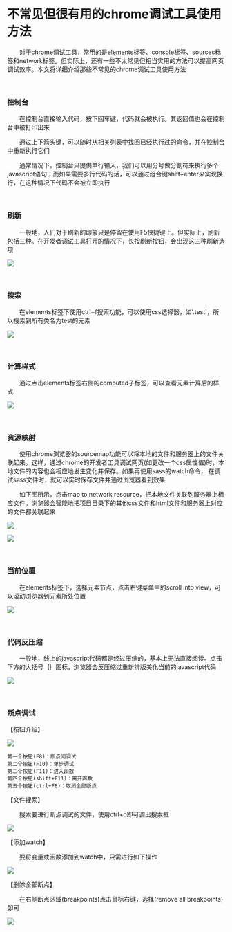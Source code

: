# 不常见但很有用的chrome调试工具使用方法

&emsp;&emsp;对于chrome调试工具，常用的是elements标签、console标签、sources标签和network标签。但实际上，还有一些不太常见但相当实用的方法可以提高网页调试效率。本文将详细介绍那些不常见的chrome调试工具使用方法

 

&nbsp;

### 控制台

&emsp;&emsp;在控制台直接输入代码，按下回车键，代码就会被执行。其返回值也会在控制台中被打印出来

&emsp;&emsp;通过上下箭头键，可以随时从相关列表中找回已经执行过的命令，并在控制台中重新执行它们

&emsp;&emsp;通常情况下，控制台只提供单行输入，我们可以用分号做分割符来执行多个javascript语句；而如果需要多行代码的话，可以通过组合键shift+enter来实现换行，在这种情况下代码不会被立即执行

 

&nbsp;

### 刷新

&emsp;&emsp;一般地，人们对于刷新的印象只是停留在使用F5快捷键上。但实际上，刷新包括三种。在开发者调试工具打开的情况下，长按刷新按钮，会出现这三种刷新选项

![](https://pic.xiaohuochai.site/blog/chromeMethod1.png)

 

&nbsp;

### 搜索

&emsp;&emsp;在elements标签下使用ctrl+f搜索功能，可以使用css选择器，如'.test'，所以搜索到所有类名为test的元素

![](https://pic.xiaohuochai.site/blog/chromeMethod2.png)

 

&nbsp;

### 计算样式

&emsp;&emsp;通过点击elements标签右侧的computed子标签，可以查看元素计算后的样式

![](https://pic.xiaohuochai.site/blog/chromeMethod3.png)

 

&nbsp;

### 资源映射

&emsp;&emsp;使用chrome浏览器的sourcemap功能可以将本地的文件和服务器上的文件关联起来。这样，通过chrome的开发者工具调试网页(如更改一个css属性值)时，本地文件的内容也会相应地发生变化并保存。如果再使用sass的watch命令， 在调试sass文件时，就可以实时保存文件并通过浏览器看到效果

&emsp;&emsp;如下图所示，点击map to network resource，把本地文件关联到服务器上相应文件。浏览器会智能地把项目目录下的其他css文件和html文件和服务器上对应的文件都关联起来

![](https://pic.xiaohuochai.site/blog/chromeMethod4.png)

![](https://pic.xiaohuochai.site/blog/chromeMethod5.gif)

 

&nbsp;

### 当前位置

&emsp;&emsp;在elements标签下，选择元素节点，点击右键菜单中的scroll into view，可以滚动浏览器到元素所处位置

![](https://pic.xiaohuochai.site/blog/chromeMethod6.png)

 

&nbsp;

### 代码反压缩

&emsp;&emsp;一般地，线上的javascript代码都是经过压缩的，基本上无法直接阅读。点击下方的大括号｛｝图标，浏览器会反压缩过重新排版美化当前的javascript代码

![](https://pic.xiaohuochai.site/blog/chromeMethod7.gif)

 

&nbsp;

### 断点调试

【按钮介绍】

![](https://pic.xiaohuochai.site/blog/chromeMethod8.png)
```
第一个按钮(F8)：断点间调试
第二个按钮(F10)：单步调试
第三个按钮(F11)：进入函数
第四个按钮(shift+F11)：离开函数
第五个按钮(ctrl+F8)：取消全部断点
```
【文件搜索】

&emsp;&emsp;搜索要进行断点调试的文件，使用ctrl+o即可调出搜索框

![](https://pic.xiaohuochai.site/blog/chromeMethod9.gif)

【添加watch】

&emsp;&emsp;要将变量或函数添加到watch中，只需进行如下操作

![](https://pic.xiaohuochai.site/blog/chromeMethod10.gif)

【删除全部断点】

&emsp;&emsp;在右侧断点区域(breakpoints)点击鼠标右键，选择(remove all breakpoints)即可

![](https://pic.xiaohuochai.site/blog/chromeMethod11.gif)
